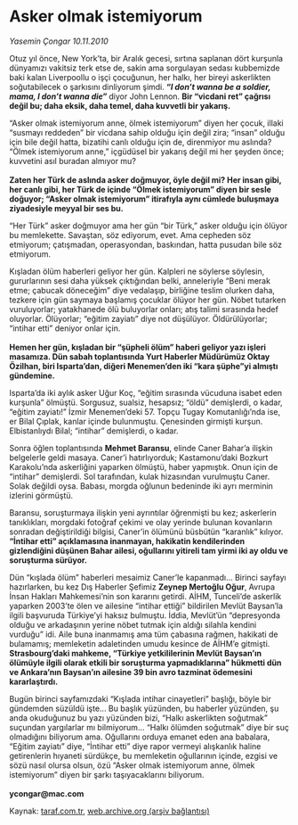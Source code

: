 # Asker olmak istemiyorum

*Yasemin Çongar 10.11.2010*

<div class="yazi"><p>Otuz yıl önce, New York’ta, bir Aralık gecesi, sırtına saplanan dört kurşunla dünyamızı vakitsiz terk etse de, sakin ama sorgulayan sedası kubbemizde baki kalan Liverpoollu o işçi çocuğunun, her halkı, her bireyi askerlikten soğutabilecek o şarkısını dinliyorum şimdi. <b>“<i>I don’t wanna be a soldier, mama, I don’t wanna die</i>” </b>diyor John Lennon. <b>Bir “vicdani ret” çağrısı değil bu; daha eksik, daha temel, daha kuvvetli bir yakarış.</b> </p>
<p>“Asker olmak istemiyorum anne, ölmek istemiyorum” diyen her çocuk, illaki “susmayı reddeden” bir vicdana sahip olduğu için değil zira; “insan” olduğu için bile değil hatta, bizatihi canlı olduğu için de, direnmiyor mu aslında? “Ölmek istemiyorum anne,” içgüdüsel bir yakarış değil mi her şeyden önce; kuvvetini asıl buradan almıyor mu? <br/><br/><b>Zaten her Türk de aslında asker doğmuyor, öyle değil mi? Her insan gibi, her canlı gibi, her Türk de içinde “Ölmek istemiyorum” diyen bir sesle doğuyor; “Asker olmak istemiyorum” itirafıyla aynı cümlede buluşmaya ziyadesiyle meyyal bir ses bu. </b></p>
<p>“Her Türk” asker doğmuyor ama her gün “bir Türk,” asker olduğu için ölüyor bu memlekette. Savaştan, söz ediyorum, evet. Ama cepheden söz etmiyorum; çatışmadan, operasyondan, baskından, hatta pusudan bile söz etmiyorum.</p>
<p>Kışladan ölüm haberleri geliyor her gün. Kalpleri ne söylerse söylesin, gururlarının sesi daha yüksek çıktığından belki, anneleriyle “Beni merak etme; çabucak döneceğim” diye vedalaşıp, birliğine teslim olurken daha, tezkere için gün saymaya başlamış çocuklar ölüyor her gün. Nöbet tutarken vuruluyorlar; yatakhanede ölü buluyorlar onları; atış talimi sırasında hedef oluyorlar. Ölüyorlar; “eğitim zayiatı” diye not düşülüyor. Öldürülüyorlar; “intihar etti” deniyor onlar için.<br/><br/><b>Hemen her gün, kışladan bir “şüpheli ölüm” haberi geliyor yazı işleri masamıza. Dün sabah toplantısında Yurt Haberler Müdürümüz Oktay Özilhan, biri Isparta’dan, diğeri Menemen’den iki “kara şüphe”yi almıştı gündemine.</b> </p>
<p>Isparta’da iki aylık asker Uğur Koç, “eğitim sırasında vücuduna isabet eden kurşunla” ölmüştü. Sorgusuz, sualsiz, hesapsız; “öldü” demişlerdi, o kadar, “eğitim zayiatı!” İzmir Menemen’deki 57. Topçu Tugay Komutanlığı’nda ise, er Bilal Çıplak, kanlar içinde bulunmuştu. Çenesinden girmişti kurşun. Elbistanlıydı Bilal; “intihar” demişlerdi, o kadar.</p>
<p>Sonra öğlen toplantısında <b>Mehmet Baransu</b>, elinde Caner Bahar’a ilişkin belgelerle geldi masaya. Caner’i hatırlıyorduk; Kastamonu’daki Bozkurt Karakolu’nda askerliğini yaparken ölmüştü, haber yapmıştık. Onun için de “intihar” demişlerdi. Sol tarafından, kulak hizasından vurulmuştu Caner. Solak değildi oysa. Babası, morgda oğlunun bedeninde iki ayrı merminin izlerini görmüştü. </p>
<p>Baransu, soruşturmaya ilişkin yeni ayrıntılar öğrenmişti bu kez; askerlerin tanıklıkları, morgdaki fotoğraf çekimi ve olay yerinde bulunan kovanların sonradan değiştirildiği bilgisi, Caner’in ölümünü büsbütün “karanlık” kılıyor. <b>“İntihar etti” açıklamasına inanmayan, hakikatin kendilerinden gizlendiğini düşünen Bahar ailesi, oğullarını yitireli tam yirmi iki ay oldu ve soruşturma sürüyor.</b></p>
<p>Dün “kışlada ölüm” haberleri mesaimiz Caner’le kapanmadı... Birinci sayfayı hazırlarken, bu kez Dış Haberler Şefimiz <b>Zeynep Mertoğlu Oğur</b>, Avrupa İnsan Hakları Mahkemesi’nin son kararını getirdi. AİHM, Tunceli’de askerlik yaparken 2003’te ölen ve ailesine “intihar ettiği” bildirilen Mevlüt Baysan’la ilgili başvuruda Türkiye’yi haksız bulmuştu. İddia, Mevlüt’ün “depresyonda olduğu ve arkadaşının yerine nöbet tutmak için aldığı silahla kendini vurduğu” idi. Aile buna inanmamış ama tüm çabasına rağmen, hakikati de bulamamış; memleketin adaletinden umudu kesince de AİHM’e gitmişti. <b>Strasbourg’daki mahkeme, “Türkiye yetkililerinin Mevlüt Baysan’ın ölümüyle ilgili olarak etkili bir soruşturma yapmadıklarına” hükmetti dün ve Ankara’nın Baysan’ın ailesine 39 bin avro tazminat ödemesini kararlaştırdı.</b></p>
<p>Bugün birinci sayfamızdaki “Kışlada intihar cinayetleri” başlığı, böyle bir gündemden süzüldü işte... Bu başlık yüzünden, bu haberler yüzünden, şu anda okuduğunuz bu yazı yüzünden bizi, “Halkı askerlikten soğutmak” suçundan yargılarlar mı bilmiyorum... “Halkı ölümden soğutmak” diye bir suç olmadığını biliyorum ama. Oğullarını orduya emanet eden ana babalara, “Eğitim zayiatı” diye, “İntihar etti” diye rapor vermeyi alışkanlık haline getirenlerin hıyaneti sürdükçe, bu memleketin oğullarının içinde, ezgisi ve sözü nasıl olursa olsun, özü “Asker olmak istemiyorum anne, ölmek istemiyorum” diyen bir şarkı taşıyacaklarını biliyorum.<br/><br/><b>ycongar@mac.com</b></p></div>

Kaynak: [taraf.com.tr](m), [web.archive.org (arşiv bağlantısı)](http://web.archive.org/web/20101113055237/http://taraf.com.tr:80/yasemin-congar/makale-asker-olmak-istemiyorum.htm)
